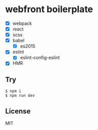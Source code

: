 # webfront boilerplate
- [x] webpack
- [x] react
- [x] scss
- [x] babel
  - [x] es2015
- [x] eslint
  - [x] eslint-config-eslint
- [x] HMR

## Try
```
$ npm i
$ npm run dev
```

## License
MIT
